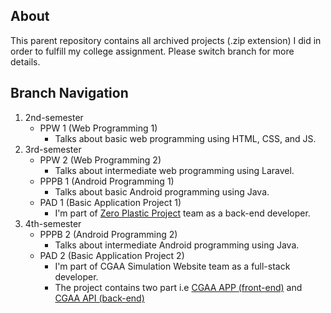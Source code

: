 ## About
This parent repository contains all archived projects (.zip extension) I did in order to fulfill my college assignment. Please switch branch for more details.
## Branch Navigation
1. 2nd-semester
   - PPW 1 (Web Programming 1)
     - Talks about basic web programming using HTML, CSS, and JS.
3. 3rd-semester
   - PPW 2 (Web Programming 2)
     - Talks about intermediate web programming using Laravel.
   - PPPB 1 (Android Programming 1)
     - Talks about basic Android programming using Java.
   - PAD 1 (Basic Application Project 1)
     - I'm part of [Zero Plastic Project](https://github.com/alyazakhira/PAD1-Zero_Plastic.git) team as a back-end developer.
5. 4th-semester
   - PPPB 2 (Android Programming 2)
     - Talks about intermediate Android programming using Java.
   - PAD 2 (Basic Application Project 2)
     - I'm part of CGAA Simulation Website team as a full-stack developer.
     - The project contains two part i.e [CGAA APP (front-end)](https://github.com/alyazakhira/PAD2-CGAA-APP-V2.git) and [CGAA API (back-end)](https://github.com/alyazakhira/PAD2-CGAA-API-V2.git)
